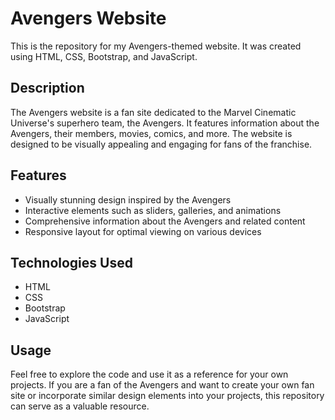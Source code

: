 # Avengers Website

This is the repository for my Avengers-themed website. It was created using HTML, CSS, Bootstrap, and JavaScript.

## Description

The Avengers website is a fan site dedicated to the Marvel Cinematic Universe's superhero team, the Avengers. It features information about the Avengers, their members, movies, comics, and more. The website is designed to be visually appealing and engaging for fans of the franchise.

## Features

- Visually stunning design inspired by the Avengers
- Interactive elements such as sliders, galleries, and animations
- Comprehensive information about the Avengers and related content
- Responsive layout for optimal viewing on various devices

## Technologies Used

- HTML
- CSS
- Bootstrap
- JavaScript

## Usage

Feel free to explore the code and use it as a reference for your own projects. If you are a fan of the Avengers and want to create your own fan site or incorporate similar design elements into your projects, this repository can serve as a valuable resource.

